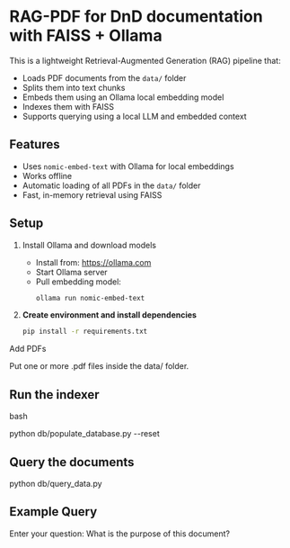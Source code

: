 
#  RAG-PDF for DnD documentation with FAISS + Ollama

This is a lightweight Retrieval-Augmented Generation (RAG) pipeline that:
- Loads PDF documents from the `data/` folder
- Splits them into text chunks
- Embeds them using an Ollama local embedding model
- Indexes them with FAISS
- Supports querying using a local LLM and embedded context

## Features

- Uses `nomic-embed-text` with Ollama for local embeddings
- Works offline
- Automatic loading of all PDFs in the `data/` folder
- Fast, in-memory retrieval using FAISS

##  Setup

1. Install Ollama and download models
   - Install from: https://ollama.com
   - Start Ollama server
   - Pull embedding model:
     ```bash
     ollama run nomic-embed-text
     ```

2. **Create environment and install dependencies**

   ```bash
   pip install -r requirements.txt
Add PDFs

Put one or more .pdf files inside the data/ folder.

## Run the indexer

bash

python db/populate_database.py --reset

## Query the documents
python db/query_data.py



## Example Query

Enter your question: What is the purpose of this document?